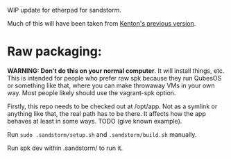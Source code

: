 WIP update for etherpad for sandstorm.

Much of this will have been taken from [Kenton's previous version](https://github.com/kentonv/etherpad-lite).

# Raw packaging:

**WARNING: Don't do this on your normal computer**. It will install things, etc. This is intended for people who prefer raw spk because they run QubesOS or something like that, where you can make throwaway VMs in your own way. Most people likely should use the vagrant-spk option.

Firstly, this repo needs to be checked out at /opt/app. Not as a symlink or anything like that, the real path has to be there. It affects how the app behaves at least in some ways. TODO (give known example).

Run `sudo .sandstorm/setup.sh` and `.sandstorm/build.sh` manually.

Run spk dev within .sandstorm/ to run it.

